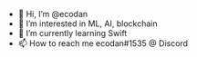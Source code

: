 - 👋 Hi, I’m @ecodan
- 👀 I’m interested in ML, AI, blockchain
- 🌱 I’m currently learning Swift
- 📫 How to reach me ecodan#1535 @ Discord

<!---
ecodan/ecodan is a ✨ special ✨ repository because its `README.md` (this file) appears on your GitHub profile.
You can click the Preview link to take a look at your changes.
--->
